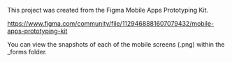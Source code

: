 This project was created from the Figma Mobile Apps Prototyping Kit.

https://www.figma.com/community/file/1129468881607079432/mobile-apps-prototyping-kit

You can view the snapshots of each of the mobile screens (.png) within the _forms folder.
